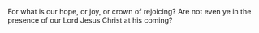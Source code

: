For what is our hope, or joy, or crown of rejoicing? Are not even ye in the presence of our Lord Jesus Christ at his coming?
